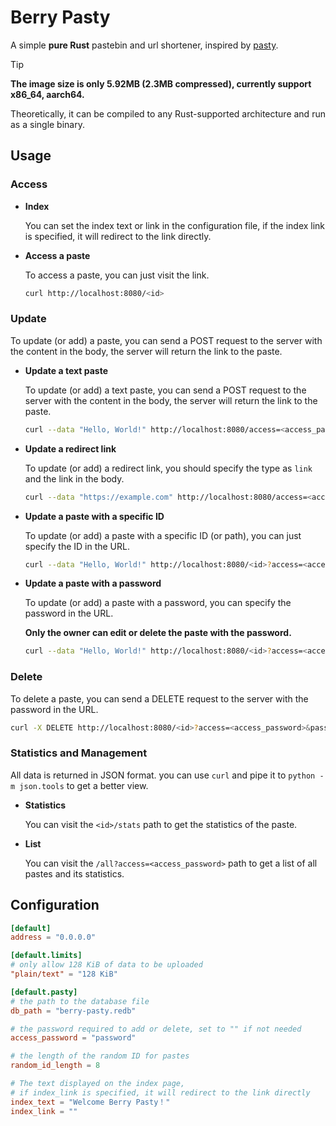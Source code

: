 # Berry Pasty

A simple **pure Rust** pastebin and url shortener, inspired by [pasty](https://github.com/darkyzhou/pasty).

> [!TIP]
>
> **The image size is only 5.92MB (2.3MB compressed), currently support x86_64, aarch64.**
>
> Theoretically, it can be compiled to any Rust-supported architecture and run as a single binary.

## Usage

### Access

- **Index**

    You can set the index text or link in the configuration file, if the index link is specified, it will redirect to the link directly.

- **Access a paste**

    To access a paste, you can just visit the link.

    ```bash
    curl http://localhost:8080/<id>
    ```

### Update

To update (or add) a paste, you can send a POST request to the server with the content in the body, the server will return the link to the paste.

- **Update a text paste**

    To update (or add) a text paste, you can send a POST request to the server with the content in the body, the server will return the link to the paste.

    ```bash
    curl --data "Hello, World!" http://localhost:8080/access=<access_password>
    ```

- **Update a redirect link**

    To update (or add) a redirect link, you should specify the type as `link` and the link in the body.

    ```bash
    curl --data "https://example.com" http://localhost:8080/access=<access_password>&type=link
    ```

- **Update a paste with a specific ID**

    To update (or add) a paste with a specific ID (or path), you can just specify the ID in the URL.

    ```bash
    curl --data "Hello, World!" http://localhost:8080/<id>?access=<access_password>
    ```

- **Update a paste with a password**

    To update (or add) a paste with a password, you can specify the password in the URL.

    **Only the owner can edit or delete the paste with the password.**

    ```bash
    curl --data "Hello, World!" http://localhost:8080/<id>?access=<access_password>&password=<password>
    ```

### Delete

To delete a paste, you can send a DELETE request to the server with the password in the URL.

```bash
curl -X DELETE http://localhost:8080/<id>?access=<access_password>&password=<password>
```

### Statistics and Management

All data is returned in JSON format. you can use `curl` and pipe it to `python -m json.tools` to get a better view.

- **Statistics**

    You can visit the `<id>/stats` path to get the statistics of the paste.

- **List**

    You can visit the `/all?access=<access_password>` path to get a list of all pastes and its statistics.

## Configuration

```toml
[default]
address = "0.0.0.0"

[default.limits]
# only allow 128 KiB of data to be uploaded
"plain/text" = "128 KiB"

[default.pasty]
# the path to the database file
db_path = "berry-pasty.redb"

# the password required to add or delete, set to "" if not needed
access_password = "password"

# the length of the random ID for pastes
random_id_length = 8

# The text displayed on the index page,
# if index_link is specified, it will redirect to the link directly
index_text = "Welcome Berry Pasty！"
index_link = ""
```
